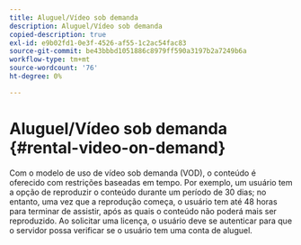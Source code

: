 ```yaml
---
title: Aluguel/Vídeo sob demanda
description: Aluguel/Vídeo sob demanda
copied-description: true
exl-id: e9b02fd1-0e3f-4526-af55-1c2ac54fac83
source-git-commit: be43bbbd1051886c8979ff590a3197b2a7249b6a
workflow-type: tm+mt
source-wordcount: '76'
ht-degree: 0%

---
```


# Aluguel/Vídeo sob demanda {#rental-video-on-demand}

Com o modelo de uso de vídeo sob demanda (VOD), o conteúdo é oferecido com restrições baseadas em tempo. Por exemplo, um usuário tem a opção de reproduzir o conteúdo durante um período de 30 dias; no entanto, uma vez que a reprodução começa, o usuário tem até 48 horas para terminar de assistir, após as quais o conteúdo não poderá mais ser reproduzido. Ao solicitar uma licença, o usuário deve se autenticar para que o servidor possa verificar se o usuário tem uma conta de aluguel.
